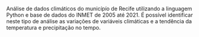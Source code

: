 Análise de dados climáticos do municípío de Recife utilizando a linguagem Python e base de dados do INMET de 2005 até 2021. É possível identificar neste tipo de análise as variações de variáveis climáticas e a tendência da temperatura e precipitação no tempo.
